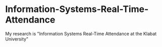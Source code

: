 # Information-Systems-Real-Time-Attendance
My research is "Information Systems Real-Time Attendance at the Klabat University"
